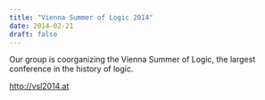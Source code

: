 ```yaml
---
title: "Vienna Summer of Logic 2014"
date: 2014-02-21
draft: false
---
```

<p>Our group is coorganizing the Vienna Summer of Logic, the largest conference in the history of logic.</p>
<p><a href="http://vsl2014.at">http://vsl2014.at</a></p>
<p> </p>
<p> </p>
<div class="fix"><!----></div>
